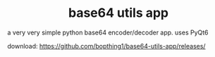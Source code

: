 <h1 align="center">base64 utils app</h1>
a very very simple python base64 encoder/decoder app. uses PyQt6

download: https://github.com/bopthing1/base64-utils-app/releases/
